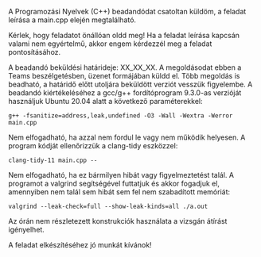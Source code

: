 A Programozási Nyelvek (C++) beadandódat csatoltan küldöm, a feladat leírása a main.cpp elején megtalálható.

Kérlek, hogy feladatot önállóan oldd meg! Ha a feladat leírása kapcsán valami nem egyértelmű, akkor engem kérdezzél meg
a feladat pontosításához.

A beadandó beküldési határideje: XX_XX_XX. A megoldásodat ebben a Teams beszélgetésben, üzenet formájában küldd el. Több
megoldás is beadható, a határidő előtt utoljára beküldött verziót vesszük figyelembe. A beadandó kiértékeléséhez a
gcc/g++ fordítóprogram 9.3.0-as verzióját használjuk Ubuntu 20.04 alatt a következő paraméterekkel:

```g++ -fsanitize=address,leak,undefined -O3 -Wall -Wextra -Werror main.cpp```

Nem elfogadható, ha azzal nem fordul le vagy nem működik helyesen. A program kódját ellenőrizzük a clang-tidy eszközzel:

```clang-tidy-11 main.cpp --```

Nem elfogadható, ha ez bármilyen hibát vagy figyelmeztetést talál. A programot a valgrind segítségével futtatjuk és
akkor fogadjuk el, amennyiben nem talál sem hibát sem fel nem szabadított memóriát:

```valgrind --leak-check=full --show-leak-kinds=all ./a.out```

Az órán nem részletezett konstrukciók használata a vizsgán átírást igényelhet.

A feladat elkészítéséhez jó munkát kívánok!